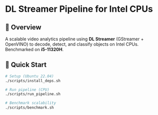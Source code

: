 # DL Streamer Pipeline for Intel CPUs

## 📌 Overview
A scalable video analytics pipeline using **DL Streamer** (GStreamer + OpenVINO) to decode, detect, and classify objects on Intel CPUs. Benchmarked on **i5-11320H**.

## 🚀 Quick Start
```bash
# Setup (Ubuntu 22.04)
./scripts/install_deps.sh

# Run pipeline (CPU)
./scripts/run_pipeline.sh

# Benchmark scalability
./scripts/benchmark.sh
